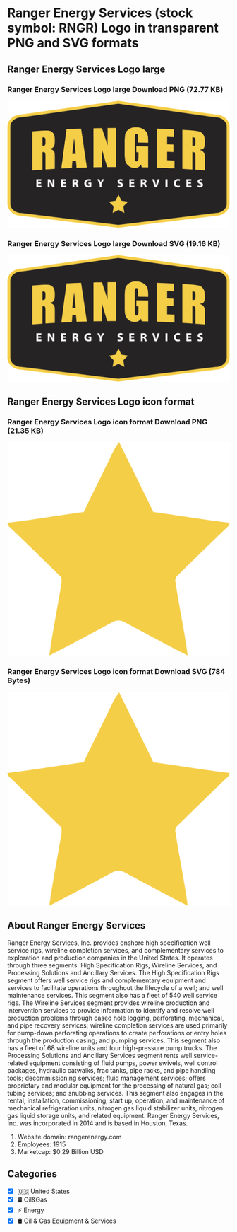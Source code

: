 # Ranger Energy Services (stock symbol: RNGR) Logo in transparent PNG and SVG formats

## Ranger Energy Services Logo large

### Ranger Energy Services Logo large Download PNG (72.77 KB)

![Ranger Energy Services Logo large Download PNG (72.77 KB)](/img/orig/RNGR_BIG-d01ea733.png)

### Ranger Energy Services Logo large Download SVG (19.16 KB)

![Ranger Energy Services Logo large Download SVG (19.16 KB)](/img/orig/RNGR_BIG-db5d99f7.svg)

## Ranger Energy Services Logo icon format

### Ranger Energy Services Logo icon format Download PNG (21.35 KB)

![Ranger Energy Services Logo icon format Download PNG (21.35 KB)](/img/orig/RNGR-3882aa18.png)

### Ranger Energy Services Logo icon format Download SVG (784 Bytes)

![Ranger Energy Services Logo icon format Download SVG (784 Bytes)](/img/orig/RNGR-90826ca4.svg)

## About Ranger Energy Services

Ranger Energy Services, Inc. provides onshore high specification well service rigs, wireline completion services, and complementary services to exploration and production companies in the United States. It operates through three segments: High Specification Rigs, Wireline Services, and Processing Solutions and Ancillary Services. The High Specification Rigs segment offers well service rigs and complementary equipment and services to facilitate operations throughout the lifecycle of a well; and well maintenance services. This segment also has a fleet of 540 well service rigs. The Wireline Services segment provides wireline production and intervention services to provide information to identify and resolve well production problems through cased hole logging, perforating, mechanical, and pipe recovery services; wireline completion services are used primarily for pump-down perforating operations to create perforations or entry holes through the production casing; and pumping services. This segment also has a fleet of 68 wireline units and four high-pressure pump trucks. The Processing Solutions and Ancillary Services segment rents well service-related equipment consisting of fluid pumps, power swivels, well control packages, hydraulic catwalks, frac tanks, pipe racks, and pipe handling tools; decommissioning services; fluid management services; offers proprietary and modular equipment for the processing of natural gas; coil tubing services; and snubbing services. This segment also engages in the rental, installation, commissioning, start up, operation, and maintenance of mechanical refrigeration units, nitrogen gas liquid stabilizer units, nitrogen gas liquid storage units, and related equipment. Ranger Energy Services, Inc. was incorporated in 2014 and is based in Houston, Texas.

1. Website domain: rangerenergy.com
2. Employees: 1915
3. Marketcap: $0.29 Billion USD


## Categories
- [x] 🇺🇸 United States
- [x] 🛢 Oil&Gas
- [x] ⚡ Energy
- [x] 🛢️ Oil & Gas Equipment & Services
